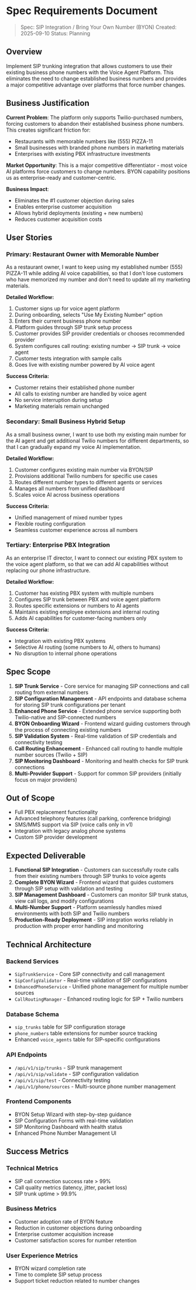 # Spec Requirements Document

> Spec: SIP Integration / Bring Your Own Number (BYON)
> Created: 2025-09-10
> Status: Planning

## Overview

Implement SIP trunking integration that allows customers to use their existing business phone numbers with the Voice Agent Platform. This eliminates the need to change established business numbers and provides a major competitive advantage over platforms that force number changes.

## Business Justification

**Current Problem**: The platform only supports Twilio-purchased numbers, forcing customers to abandon their established business phone numbers. This creates significant friction for:
- Restaurants with memorable numbers like (555) PIZZA-11
- Small businesses with branded phone numbers in marketing materials
- Enterprises with existing PBX infrastructure investments

**Market Opportunity**: This is a major competitive differentiator - most voice AI platforms force customers to change numbers. BYON capability positions us as enterprise-ready and customer-centric.

**Business Impact**: 
- Eliminates the #1 customer objection during sales
- Enables enterprise customer acquisition
- Allows hybrid deployments (existing + new numbers)
- Reduces customer acquisition costs

## User Stories

### Primary: Restaurant Owner with Memorable Number

As a restaurant owner, I want to keep using my established number (555) PIZZA-11 while adding AI voice capabilities, so that I don't lose customers who have memorized my number and don't need to update all my marketing materials.

**Detailed Workflow:**
1. Customer signs up for voice agent platform
2. During onboarding, selects "Use My Existing Number" option
3. Enters their current business phone number
4. Platform guides through SIP trunk setup process
5. Customer provides SIP provider credentials or chooses recommended provider
6. System configures call routing: existing number → SIP trunk → voice agent
7. Customer tests integration with sample calls
8. Goes live with existing number powered by AI voice agent

**Success Criteria:**
- Customer retains their established phone number
- All calls to existing number are handled by voice agent
- No service interruption during setup
- Marketing materials remain unchanged

### Secondary: Small Business Hybrid Setup

As a small business owner, I want to use both my existing main number for the AI agent and get additional Twilio numbers for different departments, so that I can gradually expand my voice AI implementation.

**Detailed Workflow:**
1. Customer configures existing main number via BYON/SIP
2. Provisions additional Twilio numbers for specific use cases
3. Routes different number types to different agents or services
4. Manages all numbers from unified dashboard
5. Scales voice AI across business operations

**Success Criteria:**
- Unified management of mixed number types
- Flexible routing configuration
- Seamless customer experience across all numbers

### Tertiary: Enterprise PBX Integration

As an enterprise IT director, I want to connect our existing PBX system to the voice agent platform, so that we can add AI capabilities without replacing our phone infrastructure.

**Detailed Workflow:**
1. Customer has existing PBX system with multiple numbers
2. Configures SIP trunk between PBX and voice agent platform
3. Routes specific extensions or numbers to AI agents
4. Maintains existing employee extensions and internal routing
5. Adds AI capabilities for customer-facing numbers only

**Success Criteria:**
- Integration with existing PBX systems
- Selective AI routing (some numbers to AI, others to humans)
- No disruption to internal phone operations

## Spec Scope

1. **SIP Trunk Service** - Core service for managing SIP connections and call routing from external numbers
2. **SIP Configuration Management** - API endpoints and database schema for storing SIP trunk configurations per tenant
3. **Enhanced Phone Service** - Extended phone service supporting both Twilio-native and SIP-connected numbers
4. **BYON Onboarding Wizard** - Frontend wizard guiding customers through the process of connecting existing numbers
5. **SIP Validation System** - Real-time validation of SIP credentials and connectivity testing
6. **Call Routing Enhancement** - Enhanced call routing to handle multiple number sources (Twilio + SIP)
7. **SIP Monitoring Dashboard** - Monitoring and health checks for SIP trunk connections
8. **Multi-Provider Support** - Support for common SIP providers (initially focus on major providers)

## Out of Scope

- Full PBX replacement functionality
- Advanced telephony features (call parking, conference bridging)
- SMS/MMS support via SIP (voice calls only in v1)
- Integration with legacy analog phone systems
- Custom SIP provider development

## Expected Deliverable

1. **Functional SIP Integration** - Customers can successfully route calls from their existing numbers through SIP trunks to voice agents
2. **Complete BYON Wizard** - Frontend wizard that guides customers through SIP setup with validation and testing
3. **SIP Management Dashboard** - Customers can monitor SIP trunk status, view call logs, and modify configurations
4. **Multi-Number Support** - Platform seamlessly handles mixed environments with both SIP and Twilio numbers
5. **Production-Ready Deployment** - SIP integration works reliably in production with proper error handling and monitoring

## Technical Architecture

### Backend Services
- `SipTrunkService` - Core SIP connectivity and call management
- `SipConfigValidator` - Real-time validation of SIP configurations
- `EnhancedPhoneService` - Unified phone management for multiple number sources
- `CallRoutingManager` - Enhanced routing logic for SIP + Twilio numbers

### Database Schema
- `sip_trunks` table for SIP configuration storage
- `phone_numbers` table extensions for number source tracking
- Enhanced `voice_agents` table for SIP-specific configurations

### API Endpoints
- `/api/v1/sip/trunks` - SIP trunk management
- `/api/v1/sip/validate` - SIP configuration validation
- `/api/v1/sip/test` - Connectivity testing
- `/api/v1/phone/sources` - Multi-source phone number management

### Frontend Components
- BYON Setup Wizard with step-by-step guidance
- SIP Configuration Forms with real-time validation
- SIP Monitoring Dashboard with health status
- Enhanced Phone Number Management UI

## Success Metrics

### Technical Metrics
- SIP call connection success rate > 99%
- Call quality metrics (latency, jitter, packet loss)
- SIP trunk uptime > 99.9%

### Business Metrics
- Customer adoption rate of BYON feature
- Reduction in customer objections during onboarding
- Enterprise customer acquisition increase
- Customer satisfaction scores for number retention

### User Experience Metrics
- BYON wizard completion rate
- Time to complete SIP setup process
- Support ticket reduction related to number changes